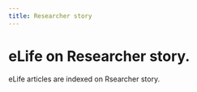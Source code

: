 ```yaml
--- 
title: Researcher story
---
```


# eLife on Researcher story.

eLife articles are indexed on Rsearcher story. 